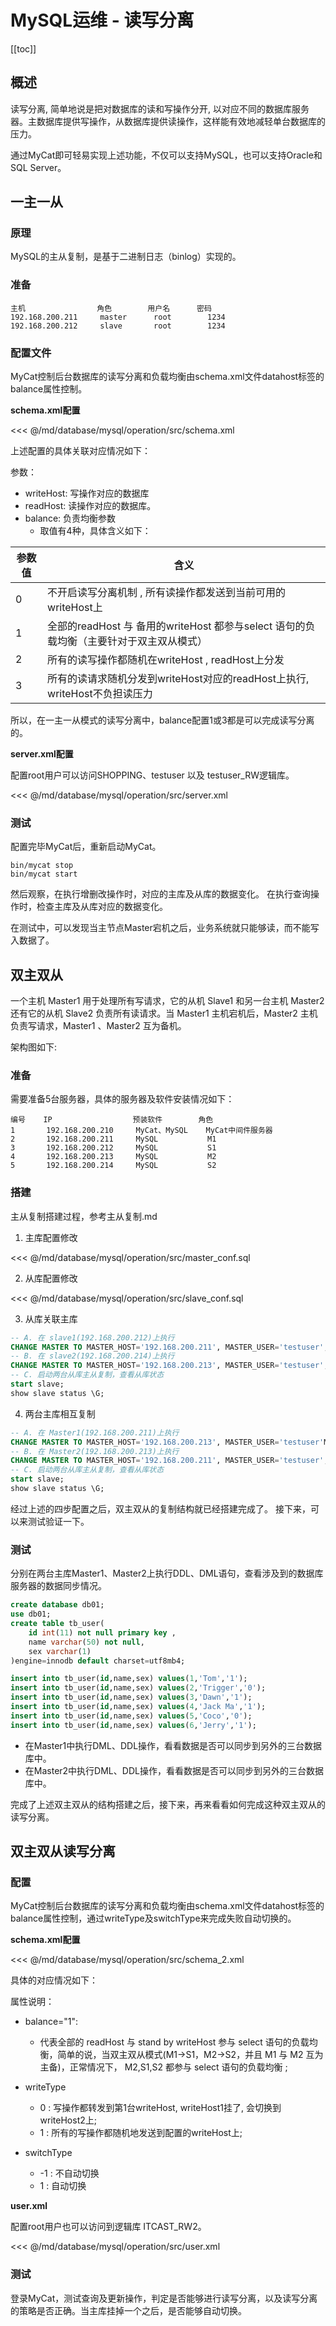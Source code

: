 # MySQL运维 - 读写分离

[[toc]]

## 概述

读写分离, 简单地说是把对数据库的读和写操作分开, 以对应不同的数据库服务器。主数据库提供写操作，从数据库提供读操作，这样能有效地减轻单台数据库的压力。

通过MyCat即可轻易实现上述功能，不仅可以支持MySQL，也可以支持Oracle和SQL Server。

[](/_images/database/mysql/operation/读写分离.png)

## 一主一从

### 原理

MySQL的主从复制，是基于二进制日志（binlog）实现的。

[](/_images/database/mysql/operation/主从复制原理.png)

### 准备

```
主机                角色        用户名      密码
192.168.200.211     master      root        1234
192.168.200.212     slave       root        1234
```

### 配置文件

MyCat控制后台数据库的读写分离和负载均衡由schema.xml文件datahost标签的balance属性控制。

**schema.xml配置**

<<< @/md/database/mysql/operation/src/schema.xml

上述配置的具体关联对应情况如下：

[](/_images/database/mysql/operation/schema配置关系.png)

参数：

* writeHost: 写操作对应的数据库
* readHost: 读操作对应的数据库。
* balance: 负责均衡参数
    * 取值有4种，具体含义如下：

| 参数值 | 含义 | 
| --------------------- | ----------- | 
| 0 | 不开启读写分离机制 , 所有读操作都发送到当前可用的writeHost上 | 
| 1 | 全部的readHost 与 备用的writeHost 都参与select 语句的负载均衡（主要针对于双主双从模式） | 
| 2 | 所有的读写操作都随机在writeHost , readHost上分发 | 
| 3 | 所有的读请求随机分发到writeHost对应的readHost上执行, writeHost不负担读压力 | 

所以，在一主一从模式的读写分离中，balance配置1或3都是可以完成读写分离的。

**server.xml配置**

配置root用户可以访问SHOPPING、testuser 以及 testuser_RW逻辑库。

<<< @/md/database/mysql/operation/src/server.xml

### 测试

配置完毕MyCat后，重新启动MyCat。

```
bin/mycat stop
bin/mycat start
```

然后观察，在执行增删改操作时，对应的主库及从库的数据变化。 在执行查询操作时，检查主库及从库对应的数据变化。

在测试中，可以发现当主节点Master宕机之后，业务系统就只能够读，而不能写入数据了。

## 双主双从

一个主机 Master1 用于处理所有写请求，它的从机 Slave1 和另一台主机 Master2 还有它的从机 Slave2 负责所有读请求。当 Master1 主机宕机后，Master2 主机负责写请求，Master1 、Master2 互为备机。

架构图如下:

[](/_images/database/mysql/operation/双主双从.png)

### 准备

需要准备5台服务器，具体的服务器及软件安装情况如下：

```
编号    IP                  预装软件        角色
1       192.168.200.210     MyCat、MySQL    MyCat中间件服务器
2       192.168.200.211     MySQL           M1
3       192.168.200.212     MySQL           S1
4       192.168.200.213     MySQL           M2
5       192.168.200.214     MySQL           S2
```

### 搭建

主从复制搭建过程，参考主从复制.md

[](/_images/database/mysql/operation/双主双从搭建.png)

1. 主库配置修改

<<< @/md/database/mysql/operation/src/master_conf.sql

2. 从库配置修改

<<< @/md/database/mysql/operation/src/slave_conf.sql

3. 从库关联主库

```sql
-- A. 在 slave1(192.168.200.212)上执行
CHANGE MASTER TO MASTER_HOST='192.168.200.211', MASTER_USER='testuser',MASTER_PASSWORD='Root@123456', MASTER_LOG_FILE='binlog.000002',MASTER_LOG_POS=663;
-- B. 在 slave2(192.168.200.214)上执行
CHANGE MASTER TO MASTER_HOST='192.168.200.213', MASTER_USER='testuser',MASTER_PASSWORD='Root@123456',MASTER_LOG_FILE='binlog.000002',MASTER_LOG_POS=663;
-- C. 启动两台从库主从复制，查看从库状态
start slave;
show slave status \G;
```

4. 两台主库相互复制

```sql
-- A. 在 Master1(192.168.200.211)上执行
CHANGE MASTER TO MASTER_HOST='192.168.200.213', MASTER_USER='testuser'MASTER_PASSWORD='Root@123456', MASTER_LOG_FILE='binlog.000002',MASTER_LOG_POS=663;
-- B. 在 Master2(192.168.200.213)上执行
CHANGE MASTER TO MASTER_HOST='192.168.200.211', MASTER_USER='testuser',MASTER_PASSWORD='Root@123456', MASTER_LOG_FILE='binlog.000002',MASTER_LOG_POS=663;
-- C. 启动两台从库主从复制，查看从库状态
start slave;
show slave status \G;
```

经过上述的四步配置之后，双主双从的复制结构就已经搭建完成了。 接下来，可以来测试验证一下。

### 测试

分别在两台主库Master1、Master2上执行DDL、DML语句，查看涉及到的数据库服务器的数据同步情况。

```sql
create database db01;
use db01;
create table tb_user(
    id int(11) not null primary key ,
    name varchar(50) not null,
    sex varchar(1)
)engine=innodb default charset=utf8mb4;

insert into tb_user(id,name,sex) values(1,'Tom','1');
insert into tb_user(id,name,sex) values(2,'Trigger','0');
insert into tb_user(id,name,sex) values(3,'Dawn','1');
insert into tb_user(id,name,sex) values(4,'Jack Ma','1');
insert into tb_user(id,name,sex) values(5,'Coco','0');
insert into tb_user(id,name,sex) values(6,'Jerry','1');
```

* 在Master1中执行DML、DDL操作，看看数据是否可以同步到另外的三台数据库中。
* 在Master2中执行DML、DDL操作，看看数据是否可以同步到另外的三台数据库中。

完成了上述双主双从的结构搭建之后，接下来，再来看看如何完成这种双主双从的读写分离。

## 双主双从读写分离

### 配置

MyCat控制后台数据库的读写分离和负载均衡由schema.xml文件datahost标签的balance属性控制，通过writeType及switchType来完成失败自动切换的。

**schema.xml配置**

<<< @/md/database/mysql/operation/src/schema_2.xml

具体的对应情况如下：

[](/_images/database/mysql/operation/schema_2配置关系.png)

属性说明：

* balance="1":
    * 代表全部的 readHost 与 stand by writeHost 参与 select 语句的负载均衡，简单的说，当双主双从模式(M1->S1，M2->S2，并且 M1 与 M2 互为主备)，正常情况下，
M2,S1,S2 都参与 select 语句的负载均衡 ;

* writeType
    * 0 : 写操作都转发到第1台writeHost, writeHost1挂了, 会切换到writeHost2上;
    * 1 : 所有的写操作都随机地发送到配置的writeHost上;

* switchType
    * -1 : 不自动切换
    * 1 : 自动切换


**user.xml**

配置root用户也可以访问到逻辑库 ITCAST_RW2。

<<< @/md/database/mysql/operation/src/user.xml

### 测试

登录MyCat，测试查询及更新操作，判定是否能够进行读写分离，以及读写分离的策略是否正确。当主库挂掉一个之后，是否能够自动切换。


